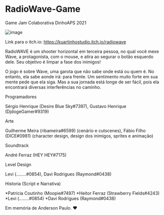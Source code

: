 # RadioWave-Game
Game Jam Colaborativa DinhoAPS 2021

![image](https://user-images.githubusercontent.com/69666481/144176986-e570a7d3-ad1a-4711-bc09-ee546ce258b8.png)

Link para o itch.io: https://kuartinhostudio.itch.io/radiowave

RadioWAVE é um shooter horizontal em terceira pessoa, no qual você mexe Wave, a protagonista, com o mouse, e atira ao segurar o botão esquerdo dele. Seu objetivo é limpar a fase dos inimigos! 

O jogo é sobre Wave, uma garota que não sabe onde está ou quem é. No entanto, ela sabe aonde irá: para frente. Um sentimento muito forte em sua mente pede que ela siga. Mas a sua jornada está longe de ser fácil, pois ela encontrará diversas interferências no caminho.

Programadores

 Sérgio Henrique (Desire Blue Sky#7397), Gustavo Henrique (DjdogeGamer#9319)

Arte

  Guilherme Meira (ribameira#6599) (cenário e cutscenes), Fábio Filho (DICE#0981) (character design, design dos inimigos, sprites e animação)

Soundtrack

  André Ferraz (HEY HEY#7175)

Level Design

  Levi (........#0854), Davi Rodrigues (Raymond#0438)

Historia (Script e Narrativa)

*Patrícia Coutinho (Moopie#7497)
*Heitor Ferraz (Strawberry Fields#4243)
*Levi (........#0854)
*Davi Rodrigues (Raymond#0438)

Em memória de Anderson Paulo. ❤
